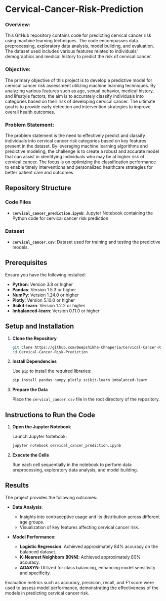 # Cervical-Cancer-Risk-Prediction

### Overview:
This GitHub repository contains code for predicting cervical cancer risk using machine learning techniques. The code encompasses data preprocessing, exploratory data analysis, model building, and evaluation. The dataset used includes various features related to individuals' demographics and medical history to predict the risk of cervical cancer.

### Objective:
The primary objective of this project is to develop a predictive model for cervical cancer risk assessment utilizing machine learning techniques. By analyzing various features such as age, sexual behavior, medical history, and lifestyle factors, the aim is to accurately classify individuals into categories based on their risk of developing cervical cancer. The ultimate goal is to provide early detection and intervention strategies to improve overall health outcomes.

### Problem Statement:
The problem statement is the need to effectively predict and classify individuals into cervical cancer risk categories based on key features present in the dataset. By leveraging machine learning algorithms and predictive modeling, the challenge is to create a robust and accurate model that can assist in identifying individuals who may be at higher risk of cervical cancer. The focus is on optimizing the classification performance to enable timely interventions and personalized healthcare strategies for better patient care and outcomes.

## Repository Structure

### Code Files
- **`cervical_cancer_prediction.ipynb`**: Jupyter Notebook containing the Python code for cervical cancer risk prediction.

### Dataset
- **`cervical_cancer.csv`**: Dataset used for training and testing the predictive models.

## Prerequisites

Ensure you have the following installed:

- **Python**: Version 3.8 or higher
- **Pandas**: Version 1.5.3 or higher
- **NumPy**: Version 1.24.0 or higher
- **Plotly**: Version 5.10.0 or higher
- **Scikit-learn**: Version 1.2.2 or higher
- **Imbalanced-learn**: Version 0.11.0 or higher

## Setup and Installation

1. **Clone the Repository**

   ```bash
   git clone https://github.com/Deepshikha-Chhaperia/Cervical-Cancer-Risk-Prediction.git
   cd Cervical-Cancer-Risk-Prediction
    ```

2. **Install Dependencies**

   Use `pip` to install the required libraries:

   ```bash
   pip install pandas numpy plotly scikit-learn imbalanced-learn
   ```

 3. **Prepare the Data**

    Place the `cervical_cancer.csv` file in the root directory of the repository.

## Instructions to Run the Code

1. **Open the Jupyter Notebook**

   Launch Jupyter Notebook:

   ```bash
   jupyter notebook cervical_cancer_prediction.ipynb
     ```


2. **Execute the Cells**

   Run each cell sequentially in the notebook to perform data preprocessing, exploratory data analysis, and model building.

## Results

The project provides the following outcomes:

- **Data Analysis**:
  - Insights into contraceptive usage and its distribution across different age groups.
  - Visualization of key features affecting cervical cancer risk.

- **Model Performance**:
  - **Logistic Regression**: Achieved approximately 84% accuracy on the balanced dataset.
  - **K-Nearest Neighbors (KNN)**: Achieved approximately 80% accuracy.
  - **ADASYN**: Utilized for class balancing, enhancing model sensitivity and specificity.

Evaluation metrics such as accuracy, precision, recall, and F1 score were used to assess model performance, demonstrating the effectiveness of the models in predicting cervical cancer risk.


